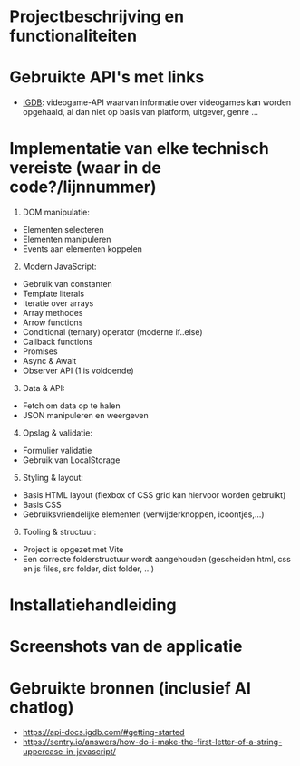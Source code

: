 # Projectbeschrijving en functionaliteiten

# Gebruikte API's met links
- [IGDB](https://api-docs.igdb.com/): videogame-API waarvan informatie over videogames kan worden opgehaald, al dan niet op basis van platform, uitgever, genre ...

# Implementatie van elke technisch vereiste (waar in de code?/lijnnummer)
1. DOM manipulatie:  
- Elementen selecteren
- Elementen manipuleren
- Events aan elementen koppelen
2. Modern JavaScript:  
- Gebruik van constanten
- Template literals
- Iteratie over arrays
- Array methodes
- Arrow functions
- Conditional (ternary) operator (moderne if..else)
- Callback functions
- Promises
- Async & Await
- Observer API (1 is voldoende)
3. Data & API:  
- Fetch om data op te halen
- JSON manipuleren en weergeven
4. Opslag & validatie:  
- Formulier validatie
- Gebruik van LocalStorage 
5. Styling & layout:  
- Basis HTML layout (flexbox of CSS grid kan hiervoor worden gebruikt)
- Basis CSS
- Gebruiksvriendelijke elementen (verwijderknoppen, icoontjes,...)
6. Tooling & structuur: 
- Project is opgezet met Vite 
- Een correcte folderstructuur wordt aangehouden (gescheiden html, css en js files, src folder, dist folder, ...)

# Installatiehandleiding

# Screenshots van de applicatie

# Gebruikte bronnen (inclusief AI chatlog)
- https://api-docs.igdb.com/#getting-started
- https://sentry.io/answers/how-do-i-make-the-first-letter-of-a-string-uppercase-in-javascript/
